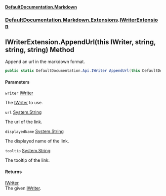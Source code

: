 #### [DefaultDocumentation.Markdown](index.md 'index')
### [DefaultDocumentation.Markdown.Extensions](index.md#DefaultDocumentation.Markdown.Extensions 'DefaultDocumentation.Markdown.Extensions').[IWriterExtension](IWriterExtension.md 'DefaultDocumentation.Markdown.Extensions.IWriterExtension')

## IWriterExtension.AppendUrl(this IWriter, string, string, string) Method

Append an url in the markdown format.

```csharp
public static DefaultDocumentation.Api.IWriter AppendUrl(this DefaultDocumentation.Api.IWriter writer, string url, string? displayedName=null, string? tooltip=null);
```
#### Parameters

<a name='DefaultDocumentation.Markdown.Extensions.IWriterExtension.AppendUrl(thisDefaultDocumentation.Api.IWriter,string,string,string).writer'></a>

`writer` [IWriter](https://github.com/Doraku/DefaultDocumentation/blob/master/documentation/api/IWriter.md 'DefaultDocumentation.Api.IWriter')

The [IWriter](https://github.com/Doraku/DefaultDocumentation/blob/master/documentation/api/IWriter.md 'DefaultDocumentation.Api.IWriter') to use.

<a name='DefaultDocumentation.Markdown.Extensions.IWriterExtension.AppendUrl(thisDefaultDocumentation.Api.IWriter,string,string,string).url'></a>

`url` [System.String](https://docs.microsoft.com/en-us/dotnet/api/System.String 'System.String')

The url of the link.

<a name='DefaultDocumentation.Markdown.Extensions.IWriterExtension.AppendUrl(thisDefaultDocumentation.Api.IWriter,string,string,string).displayedName'></a>

`displayedName` [System.String](https://docs.microsoft.com/en-us/dotnet/api/System.String 'System.String')

The displayed name of the link.

<a name='DefaultDocumentation.Markdown.Extensions.IWriterExtension.AppendUrl(thisDefaultDocumentation.Api.IWriter,string,string,string).tooltip'></a>

`tooltip` [System.String](https://docs.microsoft.com/en-us/dotnet/api/System.String 'System.String')

The tooltip of the link.

#### Returns
[IWriter](https://github.com/Doraku/DefaultDocumentation/blob/master/documentation/api/IWriter.md 'DefaultDocumentation.Api.IWriter')  
The given [IWriter](https://github.com/Doraku/DefaultDocumentation/blob/master/documentation/api/IWriter.md 'DefaultDocumentation.Api.IWriter').